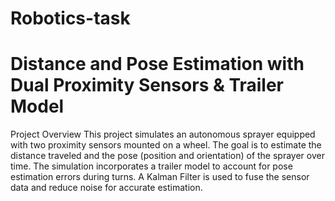 # Robotics-task
# Distance and Pose Estimation with Dual Proximity Sensors & Trailer Model
Project Overview
This project simulates an autonomous sprayer equipped with two proximity sensors mounted on a wheel. The goal is to estimate the distance traveled and the pose (position and orientation) of the sprayer over time. The simulation incorporates a trailer model to account for pose estimation errors during turns. A Kalman Filter is used to fuse the sensor data and reduce noise for accurate estimation.
